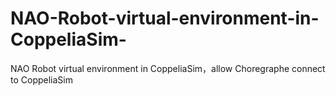 # NAO-Robot-virtual-environment-in-CoppeliaSim-
NAO Robot virtual environment in CoppeliaSim，allow Choregraphe connect to CoppeliaSim

